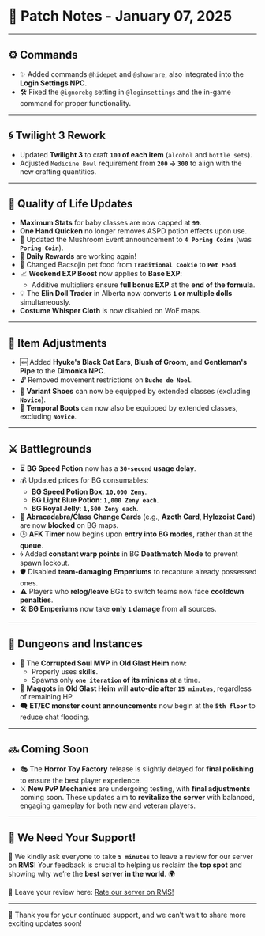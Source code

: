 # 📝 **Patch Notes - January 07, 2025**

---

## ⚙️ **Commands**

- ✨ Added commands `@hidepet` and `@showrare`, also integrated into the **Login Settings NPC**.
- 🛠️ Fixed the `@ignorebg` setting in `@loginsettings` and the in-game command for proper functionality.

---

## 🌀 **Twilight 3 Rework**

- Updated **Twilight 3** to craft **`100` of each item** (`alcohol` and `bottle sets`).
- Adjusted `Medicine Bowl` requirement from **`200` → `300`** to align with the new crafting quantities.

---

## 🚀 **Quality of Life Updates**

- **Maximum Stats** for baby classes are now capped at **`99`**.
- **One Hand Quicken** no longer removes ASPD potion effects upon use.
- 🌟 Updated the Mushroom Event announcement to **`4 Poring Coins`** (was **`Poring Coin`**).
- 🎉 **Daily Rewards** are working again!
- 🥠 Changed Bacsojin pet food from **`Traditional Cookie`** to **`Pet Food`**.
- 📈 **Weekend EXP Boost** now applies to **Base EXP**:
  - Additive multipliers ensure **full bonus EXP** at the **end of the formula**.
- 💡 The **Elin Doll Trader** in Alberta now converts **`1` or multiple dolls** simultaneously.
- **Costume Whisper Cloth** is now disabled on WoE maps.

---

## 🎒 **Item Adjustments**

- 🆕 Added **Hyuke's Black Cat Ears**, **Blush of Groom**, and **Gentleman's Pipe** to the **Dimonka NPC**.
- 🔓 Removed movement restrictions on **`Buche de Noel`**.
- 👟 **Variant Shoes** can now be equipped by extended classes (excluding **`Novice`**).
- 🥾 **Temporal Boots** can now also be equipped by extended classes, excluding **`Novice`**.

---

## ⚔️ **Battlegrounds**

- ⏳ **BG Speed Potion** now has a **`30-second` usage delay**.
- 💰 Updated prices for BG consumables:
  - **BG Speed Potion Box**: **`10,000 Zeny`**.
  - **BG Light Blue Potion**: **`1,000 Zeny each`**.
  - **BG Royal Jelly**: **`1,500 Zeny each`**.
- 🚫 **Abracadabra/Class Change Cards** (e.g., **Azoth Card**, **Hylozoist Card**) are now **blocked** on BG maps.
- 🕒 **AFK Timer** now begins upon **entry into BG modes**, rather than at the **queue**.
- 🌀 Added **constant warp points** in BG **Deathmatch Mode** to prevent spawn lockout.
- 🛡️ Disabled **team-damaging Emperiums** to recapture already possessed ones.
- ⚠️ Players who **relog/leave** BGs to switch teams now face **cooldown penalties**.
- 🛠️ **BG Emperiums** now take **only `1` damage** from all sources.

---

## 🏰 **Dungeons and Instances**

- 👻 The **Corrupted Soul MVP** in **Old Glast Heim** now:
  - Properly uses **skills**.
  - Spawns only **`one iteration` of its minions** at a time.
- 🐛 **Maggots** in **Old Glast Heim** will **auto-die after `15 minutes`**, regardless of remaining HP.
- 🗨️ **ET/EC monster count announcements** now begin at the **`5th floor`** to reduce chat flooding.

---

## 🔜 **Coming Soon**

- 🎭 The **Horror Toy Factory** release is slightly delayed for **final polishing** to ensure the best player experience.
- ⚔️ **New PvP Mechanics** are undergoing testing, with **final adjustments** coming soon. These updates aim to **revitalize the server** with balanced, engaging gameplay for both new and veteran players.

---

## 🌟 **We Need Your Support!**

💬 We kindly ask everyone to take **`5 minutes`** to leave a review for our server on **RMS**! Your feedback is crucial to helping us reclaim the **top spot** and showing why we’re the **best server in the world**. 🌍

📢 Leave your review here: [Rate our server on RMS!](https://ratemyserver.net/index.php?page=detailedlistserver&serid=22102&itv=6&url_sname=UARO%20World%20of%20your%20dream)


---

🎉 Thank you for your continued support, and we can’t wait to share more exciting updates soon!
